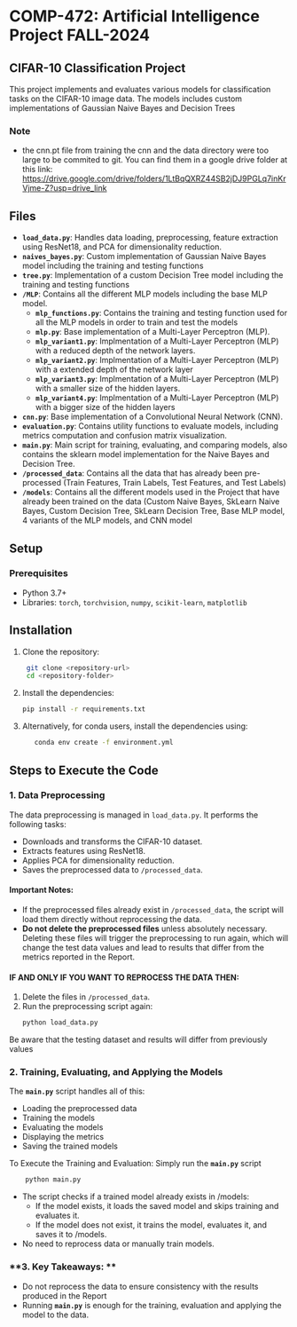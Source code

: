 # COMP-472: Artificial Intelligence Project FALL-2024 
## CIFAR-10 Classification Project
This project implements and evaluates various models for classification tasks on the CIFAR-10 image data. 
The models includes custom implementations of Gaussian Naive Bayes and Decision Trees
### **Note** 
- the cnn.pt file from training the cnn and the data directory were too  large to be commited to git. You can find them in a google drive folder at this link: https://drive.google.com/drive/folders/1LtBqQXRZ44SB2jDJ9PGLq7inKrVjme-Z?usp=drive_link 

## Files

- **`load_data.py`**: Handles data loading, preprocessing, feature extraction using ResNet18, and PCA for dimensionality reduction.
- **`naives_bayes.py`**: Custom implementation of Gaussian Naive Bayes model including the training and testing functions
- **`tree.py`**: Implementation of a custom Decision Tree model including the training and testing functions
- **`/MLP`**: Contains all the different MLP models including the base MLP model.
  - **`mlp_functions.py`**: Contains the training and testing function used for all the MLP models in order to train and test the models
  - **`mlp.py`**: Base implementation of a Multi-Layer Perceptron (MLP).
  - **`mlp_variant1.py`**: Implmentation of a Multi-Layer Perceptron (MLP) with a reduced depth of the network layers.
  - **`mlp_variant2.py`**: Implmentation of a Multi-Layer Perceptron (MLP) with a extended depth of the network layer
  - **`mlp_variant3.py`**: Implmentation of a Multi-Layer Perceptron (MLP) with a smaller size of the hidden layers.
  - **`mlp_variant4.py`**: Implmentation of a Multi-Layer Perceptron (MLP) with a bigger size of the hidden layers
- **`cnn.py`**: Base implementation of a Convolutional Neural Network (CNN).
- **`evaluation.py`**: Contains utility functions to evaluate models, including metrics computation and confusion matrix visualization.
- **`main.py`**: Main script for training, evaluating, and comparing models, also contains the sklearn model implementation for the Naive Bayes and Decision Tree.
- **`/processed_data`**: Contains all the data that has already been pre-processed (Train Features, Train Labels, Test Features, and Test Labels)
- **`/models`**: Contains all the different models used in the Project that have already been trained on the data (Custom Naive Bayes, SkLearn Naive Bayes, Custom Decision Tree, SkLearn Decision Tree, Base MLP model, 4 variants of the MLP models, and CNN model

## Setup

### Prerequisites
- Python 3.7+
- Libraries: `torch`, `torchvision`, `numpy`, `scikit-learn`, `matplotlib`

## Installation
1. Clone the repository:
   ```bash
    git clone <repository-url>
    cd <repository-folder>
   ```
2. Install the dependencies:
    ```bash
    pip install -r requirements.txt
    ```
3. Alternatively, for conda users, install the dependencies using:
   ```bash
      conda env create -f environment.yml
   ```

## Steps to Execute the Code

### **1. Data Preprocessing**
The data preprocessing is managed in `load_data.py`. It performs the following tasks:
- Downloads and transforms the CIFAR-10 dataset.
- Extracts features using ResNet18.
- Applies PCA for dimensionality reduction.
- Saves the preprocessed data to `/processed_data`.

#### **Important Notes:**
- If the preprocessed files already exist in `/processed_data`, the script will load them directly without reprocessing the data.
- **Do not delete the preprocessed files** unless absolutely necessary. Deleting these files will trigger the preprocessing to run again, which will change the test data values and lead to results that differ from the metrics reported in the Report.

#### **IF AND ONLY IF YOU WANT TO REPROCESS THE DATA THEN:**
1. Delete the files in `/processed_data`.
2. Run the preprocessing script again:
   ```bash
   python load_data.py
   ```
Be aware that the testing dataset and results will differ from previously values 

### **2. Training, Evaluating, and Applying the Models**
The **`main.py`** script handles all of this:
- Loading the preprocessed data
- Training the models
- Evaluating the models
- Displaying the metrics
- Saving the trained models

To Execute the Training and Evaluation:
Simply run the **`main.py`** script
  ```bash
      python main.py
  ```
- The script checks if a trained model already exists in /models:
  - If the model exists, it loads the saved model and skips training and evaluates it.
  - If the model does not exist, it trains the model, evaluates it, and saves it to /models.
- No need to reprocess data or manually train models.

### **3. Key Takeaways: **
- Do not reprocess the data to ensure consistency with the results produced in the Report
- Running **`main.py`** is enough for the training, evaluation and applying the model to the data.


